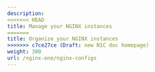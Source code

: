 ```yaml
---
description:
<<<<<<< HEAD
title: Manage your NGINX instances
=======
title: Organize your NGINX instances
>>>>>>> c7ce27ce (Draft: new N1C doc homepage)
weight: 300
url: /nginx-one/nginx-configs
---
```

